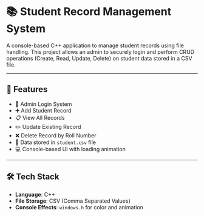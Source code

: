 # 📚 Student Record Management System

A console-based C++ application to manage student records using file handling. This project allows an admin to securely login and perform CRUD operations (Create, Read, Update, Delete) on student data stored in a CSV file.

---

## 🚀 Features

- 🔐 Admin Login System
- ➕ Add Student Record
- 📋 View All Records
- ✏️ Update Existing Record
- ❌ Delete Record by Roll Number
- 💾 Data stored in `student.csv` file
- 💻 Console-based UI with loading animation

---

## 🛠️ Tech Stack

- **Language**: C++
- **File Storage**: CSV (Comma Separated Values)
- **Console Effects**: `windows.h` for color and animation


